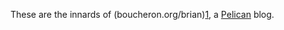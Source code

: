 These are the innards of (boucheron.org/brian)[1], a [Pelican] blog.


[1]: http://boucheron.org/brian
[Pelican]: https://github.com/getpelican/pelican
